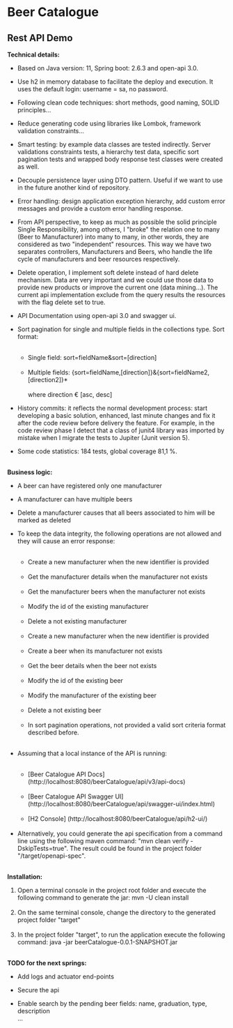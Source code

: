 # Beer Catalogue

## Rest API Demo

**Technical details:**


- Based on Java version: 11, Spring boot: 2.6.3 and open-api 3.0.


- Use h2 in memory database to facilitate the deploy and execution. It uses the default login: username = sa, no password.


- Following clean code techniques: short methods, good naming, SOLID principles...


- Reduce generating code using libraries like Lombok, framework validation constraints...


- Smart testing: by example data classes are tested indirectly. Server validations constraints tests, a hierarchy test data, specific sort pagination tests and wrapped body response test classes were created as well.


- Decouple persistence layer using DTO pattern. Useful if we want to use in the future another kind of repository.


- Error handling: design application exception hierarchy, add custom error messages and provide a custom error handling response.


- From API perspective, to keep as much as possible the solid principle Single Responsibility, among others, I "broke" the relation one to many (Beer to Manufacturer) into many to many, in other words, they are considered as two "independent" resources. This way we have two separates controllers, Manufacturers and Beers, who handle the life cycle of manufacturers and beer resources respectively.


- Delete operation, I implement soft delete instead of hard delete mechanism. Data are very important and we could use those data to provide new products or improve the current one (data mining...). The current api implementation exclude from the query results the resources with the flag delete set to true.


- API Documentation using open-api 3.0 and swagger ui.

<ul>
	<li>Sort pagination for single and multiple fields in the collections type. Sort format:</li><br>
	<ul>
		<li>Single field: sort=fieldName&sort=[direction]</li><br>
		<li>Multiple fields: {sort=fieldName,[direction]}&{sort=fieldName2,[direction2]}*<br><br>where direction € [asc, desc]</li>
	</ul>
</ul>

- History commits: it reflects the normal development process: start developing a basic solution, enhanced, last minute changes and fix it after the code review before delivery the feature. For example, in the code review phase I detect that a class of junit4 library was imported by mistake when I migrate the tests to Jupiter (Junit version 5).<br>

- Some code statistics: 184 tests, global coverage 81,1 %.<br><br>


**Business logic:**


- A beer can have registered only one manufacturer


- A manufacturer can have multiple beers


- Delete a manufacturer causes that all beers associated to him will be marked as deleted

<ul>
	<li>To keep the data integrity, the following operations are not allowed and they will cause an error response:</li><br>
	<ul>
		<li>Create a new manufacturer when the new identifier is provided</li><br>
		<li>Get the manufacturer details when the manufacturer not exists</li><br>
		<li>Get the manufacturer beers when the manufacturer not exists</li><br>
		<li>Modify the id of the existing manufacturer</li><br>
		<li>Delete a not existing manufacturer</li><br>
		<li>Create a new manufacturer when the new identifier is provided</li><br>
		<li>Create a beer when its manufacturer not exists</li><br>
		<li>Get the beer details when the beer not exists</li><br>
		<li>Modify the id of the existing beer</li><br>
		<li>Modify the manufacturer of the existing beer</li><br>
		<li>Delete a not existing beer</li><br>
		<li>In sort pagination operations, not provided a valid sort criteria format described before.</li><br>
	</ul>
</ul>

<ul>
	<li>Assuming that a local instance of the API is running:</li><br>  
		<ul>
			<li>[Beer Catalogue API Docs](http://localhost:8080/beerCatalogue/api/v3/api-docs)</li><br>
			<li>[Beer Catalogue API Swagger UI] (http://localhost:8080/beerCatalogue/api/swagger-ui/index.html)</li><br>
			<li>[H2 Console] (http://localhost:8080/beerCatalogue/api/h2-ui/)</li><br> 
		</ul>
	<li>Alternatively, you could generate the api specification from a command line using the following maven command: "mvn clean verify -DskipTests=true". The result could be found in the project folder "/target/openapi-spec".</li><br>
</ul>

**Installation:**

<ol>
	<li>Open a terminal console in the project root folder and execute the following command to generate the jar: mvn -U clean install</li><br>
	<li>On the same terminal console, change the directory to the generated project folder "target"</li><br>
	<li>In the project folder "target", to run the application execute the following command: java -jar beerCatalogue-0.0.1-SNAPSHOT.jar</li><br>  
</ol>

**TODO for the next springs:**

- Add logs and actuator end-points<br>


- Secure the api<br>


- Enable search by the pending beer fields: name, graduation, type, description<br>
...
